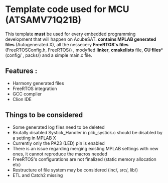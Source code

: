 # Template code used for MCU (ATSAMV71Q21B)

This template **must** be used for every embedded programming development that will happen on AcubeSAT.
**contains MPLAB generated files** (Autogenerated.X), all the nessecery **FreeRTOS's files** (FreeRTOSConfig.h, FreeRTOS/) , modyfied **linker**, **cmakelists** file, **CU files*** (config/ , packs/) and a simple main.c file.

## Features :
- Harmony generated files
- FreeRTOS integration
- GCC compiler
- Clion IDE

## Things to be considered
- Some generated log files need to be deleted
- Brutally disabled Systick_Handler in plib_systick.c should be disabled by a setting in MPLAB X
- Currently only the PA23 (LED) pin is enabled
- There is an issue regarding merging existing MPLAB settings with new ones, it cannot reproduce the macros needed
- FreeRTOS's configurations are not finalized (static memory allocation etc)
- Restructure of file system may be considered (inc/, src/, lib/)
- ETL and Catch2 missing

